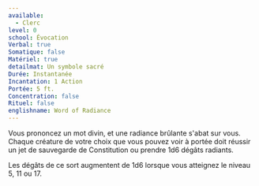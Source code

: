 ```yaml
---
available:
  - Clerc
level: 0
school: Évocation
Verbal: true
Somatique: false
Matériel: true
detailmat: Un symbole sacré
Durée: Instantanée
Incantation: 1 Action
Portée: 5 ft.
Concentration: false
Rituel: false
englishname: Word of Radiance
---
```

Vous prononcez un mot divin, et une radiance brûlante s'abat sur vous. Chaque créature de votre choix que vous pouvez voir à portée doit réussir un jet de sauvegarde de Constitution ou prendre 1d6 dégâts radiants.

Les dégâts de ce sort augmentent de 1d6 lorsque vous atteignez le niveau 5, 11 ou 17.
